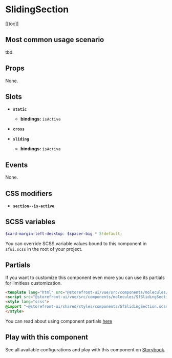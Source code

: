 # SlidingSection

<!-- No Component description -->


[[toc]]


## Most common usage scenario

tbd.


## Props

None.


## Slots

- **`static`**
  - **bindings:** `isActive`

- **`cross`**

- **`sliding`**
  - **bindings:** `isActive`


## Events

None.


## CSS modifiers

- **`section--is-active`**


## SCSS variables

```scss
$card-margin-left-desktop: $spacer-big * 5!default;
```

You can override SCSS variable values bound to this component in `sfui.scss` in the root of your project.


## Partials

If you want to customize this component even more you can use its partials for limitless customization.

```html
<template lang="html" src="@storefront-ui/vue/src/components/molecules/SfSlidingSection.html"></template>
<script src="@storefront-ui/vue/src/components/molecules/SfSlidingSection.js"></script>
<style lang="scss">
@import "~@storefront-ui/shared/styles/components/SfSlidingSection.scss";
</style>
```

You can read about using component partials [here](docs.storefrontui.io/customization)


## Play with this component

See all available configurations and play with this component on <a href="https://storybook.storefrontui.io/?path=/story/">Storybook</a>.
